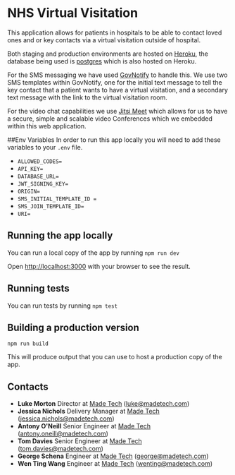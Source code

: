 # NHS Virtual Visitation

This application allows for patients in hospitals to be able to contact loved ones and or key contacts via a virtual visitation outside of hospital.

Both staging and production environments are hosted on [Heroku](https://www.heroku.com), the database being used is [postgres](https://www.postgresql.org) which is also hosted on Heroku.

For the SMS messaging we have used [GovNotify](https://www.notifications.service.gov.uk/accounts) to handle this. We use two SMS templates within GovNotify, one for the initial text message to tell the key contact that a patient wants to have a virtual visitation, and a secondary text message with the link to the virtual visitation room.

For the video chat capabilities we use [Jitsi Meet](https://github.com/jitsi/jitsi-meet/blob/master/doc/README.md) which allows for us to have a secure, simple and scalable video Conferences which we embedded within this web application.

##Env Variables
In order to run this app locally you will need to add these variables to your `.env` file.

- `ALLOWED_CODES=`
- `API_KEY=`
- `DATABASE_URL=`
- `JWT_SIGNING_KEY=`
- `ORIGIN=`
- `SMS_INITIAL_TEMPLATE_ID =`
- `SMS_JOIN_TEMPLATE_ID=`
- `URI=`

## Running the app locally

You can run a local copy of the app by running
`npm run dev`

Open [http://localhost:3000](http://localhost:3000) with your browser to see the result.

## Running tests

You can run tests by running
`npm test`

## Building a production version

`npm run build`

This will produce output that you can use to host a production copy of the app.

## Contacts

- **Luke Morton** Director at [Made Tech](https://www.madetech.com) (luke@madetech.com)
- **Jessica Nichols** Delivery Manager at [Made Tech](https://www.madetech.com) (jessica.nichols@madetech.com)
- **Antony O'Neill** Senior Engineer at [Made Tech](https://www.madetech.com) (antony.oneill@madetech.com)
- **Tom Davies** Senior Engineer at [Made Tech](https://www.madetech.com) (tom.davies@madetech.com)
- **George Schena** Engineer at [Made Tech](https://www.madetech.com) (george@madetech.com)
- **Wen Ting Wang** Engineer at [Made Tech](https://www.madetech.com) (wenting@madetech.com)
